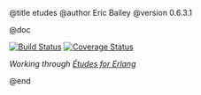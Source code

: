 @title etudes
@author Eric Bailey
@version 0.6.3.1

@doc

[![Build Status][Travis badge]][Travis link]
[![Coverage Status][Coveralls badge]][Coveralls link]

*Working through [Études for Erlang][book]*


<!-- Named Links -->

[book]: https://github.com/oreillymedia/etudes-for-erlang
[Travis badge]: https://travis-ci.org/yurrriq/etudes-for-erlang.svg?branch=master
[Travis link]: https://travis-ci.org/yurrriq/etudes-for-erlang
[Coveralls badge]: https://coveralls.io/repos/github/yurrriq/etudes-for-erlang/badge.svg?branch=develop
[Coveralls link]: https://coveralls.io/github/yurrriq/etudes-for-erlang?branch=develop


@end
